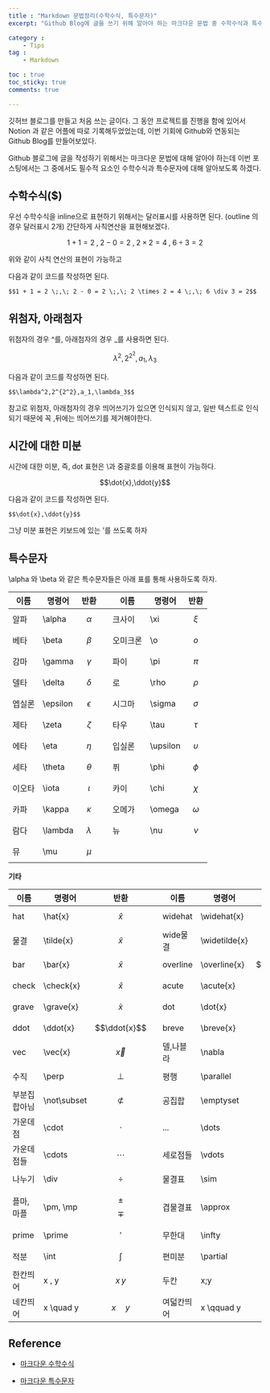 ```yaml
---
title : "Markdown 문법정리(수학수식, 특수문자)"
excerpt: "Github Blog에 글을 쓰기 위해 알아야 하는 마크다운 문법 중 수학수식과 특수문자에 대해 알아보자."

category :
    - Tips
tag :
    - Markdown

toc : true
toc_sticky: true
comments: true

---
```


깃허브 블로그를 만들고 처음 쓰는 글이다.
그 동안 프로젝트를 진행을 함에 있어서 Notion 과 같은 어플에 따로 기록해두었었는데, 이번 기회에 Github와 연동되는 Github Blog를 만들어보았다.

Github 블로그에 글을 작성하기 위해서는 마크다운 문법에 대해 알아야 하는데 이번 포스팅에서는 그 중에서도 필수적 요소인 수학수식과 특수문자에 대해 알아보도록 하겠다.

## 수학수식($)

우선 수학수식을 inline으로 표현하기 위해서는 달러표시를 사용하면 된다. (outline 의 경우 달러표시 2개) 간단하게 사칙연산을 표현해보겠다.

$$1 + 1 = 2 \;,\; 2 - 0 = 2 \;,\; 2 \times 2 = 4 \;,\; 6 \div 3 = 2$$

위와 같이 사칙 연산의 표현이 가능하고 

다음과 같이 코드를 작성하면 된다.

```
$$1 + 1 = 2 \;,\; 2 - 0 = 2 \;,\; 2 \times 2 = 4 \;,\; 6 \div 3 = 2$$
```

## 위첨자, 아래첨자 

위첨자의 경우 ^를, 아래첨자의 경우 _를 사용하면 된다.

$$\lambda^2,2^{2^2},a_1,\lambda_3$$ 

다음과 같이 코드를 작성하면 된다.

```
$$\lambda^2,2^{2^2},a_1,\lambda_3$$
```
참고로 위첨자, 아래첨자의 경우 띄어쓰기가 있으면 인식되지 않고, 일반 텍스트로 인식되기 때문에 꼭 ,뒤에는 띄어쓰기를 제거해야한다.
## 시간에 대한 미분


시간에 대한 미분, 즉, dot 표현은 \과 중괄호를 이용해 표현이 가능하다.

$$\dot{x},\ddot{y}$$

다음과 같이 코드를 작성하면 된다.

```
$$\dot{x},\ddot{y}$$
```
그냥 미분 표현은 키보드에 있는 '를 쓰도록 하자


## 특수문자 

\alpha 와 \beta 와 같은 특수문자들은 아래 표를 통해 사용하도록 하자.



| 이름 | 명령어 | 반환 | | 이름 | 명령어 | 반환|
| ---- | ------ | ---- | -- | --- | --- | --- |
| 알파 | \alpha | $$\alpha$$ | | 크사이  | \xi  | $$\xi$$ |
| 베타 | \beta | $$\beta$$ | |  오미크론 | \o  | $$o$$ |
| 감마 | \gamma | $$\gamma$$ | | 파이 | \pi  | $$\pi$$ |
| 델타 | \delta | $$\delta$$ | | 로 | \rho | $$\rho$$ |
| 엡실론 | \epsilon | $$\epsilon$$ | | 시그마 | \sigma | $$\sigma$$ |
| 제타 | \zeta | $$\zeta$$ | | 타우  | \tau  | $$\tau$$ |
| 에타 | \eta | $$\eta$$ | | 입실론  | \upsilon  | $$\upsilon$$ |
| 세타 | \theta | $$\theta$$ | | 퓌  | \phi | $$\phi$$ |
| 이오타 | \iota | $$\iota$$ | | 카이  | \chi | $$\chi$$ |
| 카파 | \kappa | $$\kappa$$ | | 오메가  | \omega | $$\omega$$ |
| 람다 | \lambda | $$\lambda$$ | | 뉴  | \nu | $$\nu$$ |
| 뮤 | \mu | $$\mu$$ | |   |   | |



**기타**

| 이름 | 명령어 | 반환 | | 이름 | 명령어 | 반환|
| ---- | ------ | ---- | -- | --- | --- | --- |
| hat | \hat{x} | $$\hat{x}$$ | | widehat  | \widehat{x} | $$\widehat{x}$$ |
| 물결 | \tilde{x} | $$\tilde{x}$$ | | wide물결 | \widetilde{x} | $$\widetilde{x}$$ |
| bar | \bar{x} | $$\bar{x}$$ | | overline | \overline{x} | $$\overline{x}$$ |
| check | \check{x} | $$\check{x}$$ | | acute | \acute{x} | $$\acute{x}$$ |
| grave | \grave{x} | $$\grave{x}$$ | | dot | \dot{x} | $$\dot{x}$$ |
| ddot | \ddot{x} | $$\ddot{x}$$ | | breve | \breve{x} | $$\breve{x}$$ |
| vec | \vec{x} | $$\vec{x}$$ | | 델,나블라  | \nabla  | $$\nabla$$ |
| 수직 | \perp | $$\perp$$ | | 평행 | \parallel | $$\parallel$$ |
| 부분집합아님 | \not\subset | $$\not\subset$$ | | 공집합 | \emptyset | $$\emptyset$$ |
| 가운데 점 | \cdot | $$\cdot$$ | | ... | \dots | $$\dots$$ |
| 가운데 점들 | \cdots | $$\cdots$$ | | 세로점들 | \vdots | $$\vdots$$ |
| 나누기 | \div | $$\div$$ | | 물결표 | \sim | $$\sim$$ |
| 플마,마플 | \pm, \mp | $$\pm$$ $$\mp$$ | | 겹물결표 | \approx | $$\approx$$ |
| prime | \prime | $$\prime$$ | | 무한대 | \infty | $$\infty$$ |
| 적분 | \int | $$\int$$ | | 편미분 | \partial | $$\partial$$ |
| 한칸띄어 | x \, y | $$x\,y$$ | | 두칸 | x\;y  | $$x \; y$$ |
| 네칸띄어 | x \quad y | $$x \quad y$$ | | 여덟칸띄어 | x \qquad y  | $$x \qquad y$$ |


## Reference

- [마크다운 수학수식](https://khw11044.github.io/blog/blog-etc/2020-12-21-markdown-tutorial2/#%EC%88%98%ED%95%99-%EA%B3%B5%EC%8B%9D-%EC%88%98%EC%8B%9D-%EB%B2%88%ED%98%B8)

- [마크다운 특수문자](https://jjycjnmath.tistory.com/117)
